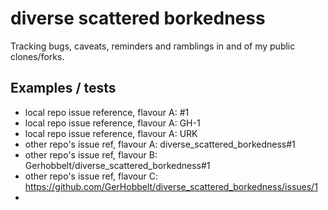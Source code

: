 # diverse scattered borkedness

Tracking bugs, caveats, reminders and ramblings in and of my public clones/forks.


## Examples / tests

- local repo issue reference, flavour A:  #1
- local repo issue reference, flavour A:  GH-1
- local repo issue reference, flavour A:  URK
- other repo's issue ref, flavour A:  diverse_scattered_borkedness#1
- other repo's issue ref, flavour B:  Gerhobbelt/diverse_scattered_borkedness#1
- other repo's issue ref, flavour C:  https://github.com/GerHobbelt/diverse_scattered_borkedness/issues/1
- 
